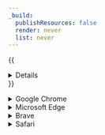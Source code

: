```yaml
---
_build:
  publishResources: false
  render: never
  list: never
---
```


{{<details header="Mozilla Firefox">}}

1. In Firefox, go to **Settings**.
2. In **Privacy & Security**, go to **DNS over HTTPS**.
3. Under **Enable secure DNS using**, select _Max Protection_.
4. In **Choose provider**, choose _Custom_.
5. In the field, enter `https://<YOUR_DOH_SUBDOMAIN>.cloudflare-gateway.com/dns-query`.

Firefox is now configured to use your DoH endpoint. For more information on configuring DoH settings in Firefox, refer to [Mozilla's documentation](https://support.mozilla.org/kb/dns-over-https).

{{<Aside type="note">}}
If you want to enforce DNS policies through WARP instead of over DoH, you can disable DoH for your organization by blocking the [Firefox DoH canary domain](https://support.mozilla.org/kb/canary-domain-use-application-dnsnet).
{{</Aside>}}

{{</details>}}

<details>
<summary>Google Chrome</summary>
<div>

1. In Chrome, go to **Settings** > **Privacy and security** > **Security**.
2. Scroll down and turn on **Use secure DNS**.
3. Select **With Custom**.
4. In the **Enter custom provider** field, enter `https://<YOUR_DOH_SUBDOMAIN>.cloudflare-gateway.com/dns-query`.

Read more about [enabling DNS over HTTPS](https://www.chromium.org/developers/dns-over-https) on Chrome.

</div>
</details>

<details>
<summary>Microsoft Edge</summary>
<div>

1. In Microsoft Edge, go to **Settings**.
2. Select **Privacy, Search, and Services**, and scroll down to **Security**.
3. Turn on **Use secure DNS**.
4. Select **Choose a service provider**.
5. In the **Enter custom provider** field, enter `https://<YOUR_DOH_SUBDOMAIN>.cloudflare-gateway.com/dns-query`.

</div>
</details>

<details>
<summary>Brave</summary>
<div>

1. In Brave, go to **Settings** > **Security and Privacy** > **Security**.
2. Turn on **Use secure DNS**.
3. Select **With Custom**.
4. In the **Enter custom provider** field, enter `https://<YOUR_DOH_SUBDOMAIN>.cloudflare-gateway.com/dns-query`.

</div>
</details>

<details>
<summary>Safari</summary>
<div>
As of today, Safari does not support DNS over HTTPS.
</div>
</details>
